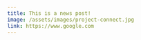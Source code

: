 ```yaml
---
title: This is a news post!
image: /assets/images/project-connect.jpg
link: https://www.google.com
---
```


